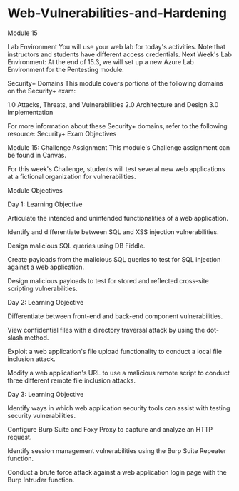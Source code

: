 # Web-Vulnerabilities-and-Hardening
Module 15

Lab Environment
You will use your  web lab for today's activities. Note that instructors and students have different access credentials.
Next Week's Lab Environment: At the end of 15.3, we will set up a new Azure Lab Environment for the Pentesting module.

Security+ Domains
This module covers portions of the following domains on the Security+ exam:

1.0 Attacks, Threats, and Vulnerabilities
2.0 Architecture and Design
3.0 Implementation

For more information about these Security+ domains, refer to the following resource: Security+ Exam Objectives

Module 15: Challenge Assignment
This module's Challenge assignment can be found in Canvas.

For this week's Challenge, students will test several new web applications at a fictional organization for vulnerabilities.

Module Objectives
  
Day 1: Learning Objective

Articulate the intended and unintended functionalities of a web application.

Identify and differentiate between SQL and XSS injection vulnerabilities.

Design malicious SQL queries using DB Fiddle.

Create payloads from the malicious SQL queries to test for SQL injection against a web application.

Design malicious payloads to test for stored and reflected cross-site scripting vulnerabilities.

Day 2: Learning Objective

Differentiate between front-end and back-end component vulnerabilities.

View confidential files with a directory traversal attack by using the dot-slash method.

Exploit a web application's file upload functionality to conduct a local file inclusion attack.

Modify a web application's URL to use a malicious remote script to conduct three different remote file inclusion attacks.

Day 3: Learning Objective

Identify ways in which web application security tools can assist with testing security vulnerabilities.

Configure Burp Suite and Foxy Proxy to capture and analyze an HTTP request.

Identify session management vulnerabilities using the Burp Suite Repeater function.

Conduct a brute force attack against a web application login page with the Burp Intruder function.
